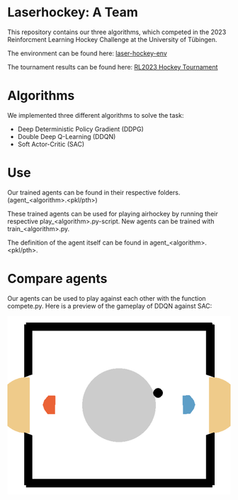 # Laserhockey: A Team

This repository contains our three algorithms, which competed in the 2023 Reinforcment Learning Hockey Challenge
at the University of Tübingen.

The environment can be found here: [laser-hockey-env](https://github.com/martius-lab/laser-hockey-env)

The tournament results can be found here: [RL2023 Hockey Tournament](http://al-hockey.is.tuebingen.mpg.de)

# Algorithms

We implemented three different algorithms to solve the task:

- Deep Deterministic Policy Gradient (DDPG)
- Double Deep Q-Learning (DDQN)
- Soft Actor-Critic (SAC)

# Use 

Our trained agents can be found in their respective folders. (agent\_\<algorithm\>.\<pkl/pth\>) 

These trained agents can be used for playing airhockey by running their respective play\_\<algorithm\>.py-script.
New agents can be trained with train\_\<algorithm\>.py.

The definition of the agent itself can be found in agent\_\<algorithm\>.\<pkl/pth\>.

# Compare agents

Our agents can be used to play against each other with the function compete.py.
Here is a preview of the gameplay of DDQN against SAC:

![exciting laser hockey gameplay](compete.gif)
